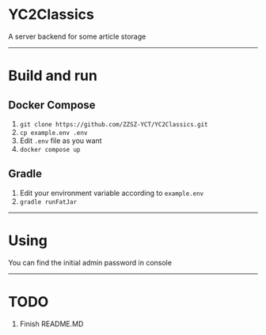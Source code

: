 # YC2Classics

A server backend for some article storage

---

# Build and run
## Docker Compose

1. `git clone https://github.com/ZZSZ-YCT/YC2Classics.git`
2. `cp example.env .env`
3. Edit `.env` file as you want
4. `docker compose up`

## Gradle

1. Edit your environment variable according to `example.env`
2. `gradle runFatJar`

---

# Using

You can find the initial admin password in console

---

# TODO

1. Finish README.MD
